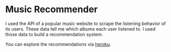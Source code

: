 # Music Recommender

I used the API of a popular music website to scrape the listening behavior of
its users. These data tell me which albums each user listened to. I used those
data to build a recommendation system.

You can explore the recommendations via [heroku](https://nolans-recommender.herokuapp.com/).